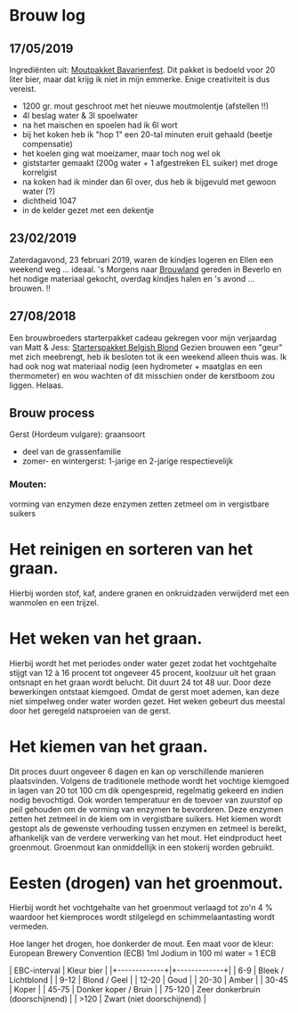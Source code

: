 # Brouw log

## 17/05/2019
Ingrediënten uit: [Moutpakket Bavarienfest](https://www.brouwland.com/nl/onze-producten/brouwpakketten/brewferm-moutpakketten/d/moutpakket-brewferm-bavarienfest-vr-20-ltr). Dit pakket is bedoeld voor 20 liter bier, maar dat krijg ik niet in mijn emmerke. Enige creativiteit is dus vereist.

- 1200 gr. mout geschroot met het nieuwe moutmolentje (afstellen !!)
- 4l beslag water & 3l spoelwater
- na het maischen en spoelen had ik 6l wort
- bij het koken heb ik "hop 1" een 20-tal minuten eruit gehaald (beetje compensatie)
- het koelen ging wat moeizamer, maar toch nog wel ok
- giststarter gemaakt (200g water + 1 afgestreken EL suiker) met droge korrelgist
- na koken had ik minder dan 6l over, dus heb ik bijgevuld met gewoon water (?)
- dichtheid 1047
- in de kelder gezet met een dekentje


## 23/02/2019
Zaterdagavond, 23 februari 2019, waren de kindjes logeren en Ellen een weekend weg ... ideaal. 's Morgens naar [Brouwland](https://www.brouwland.com/nl) gereden in Beverlo en het nodige materiaal gekocht, overdag kindjes halen en 's avond ... brouwen. !!

## 27/08/2018
Een brouwbroeders starterpakket cadeau gekregen voor mijn verjaardag van Matt & Jess: [Starterspakket Belgish Blond](https://www.brouwbroeders.nl/products/starterspakket-belgisch-blond)
Gezien brouwen een "geur" met zich meebrengt, heb ik besloten tot ik een weekend alleen thuis was. Ik had ook nog wat materiaal nodig (een hydrometer + maatglas en een thermometer) en wou wachten of dit misschien onder de kerstboom zou liggen. Helaas.

## Brouw process

Gerst (Hordeum vulgare): graansoort
*  deel van de grassenfamilie
*  zomer- en wintergerst: 1-jarige en 2-jarige respectievelijk

### Mouten:
vorming van enzymen
deze enzymen zetten zetmeel om in vergistbare suikers

#  Het reinigen en sorteren van het graan. 
Hierbij worden stof, kaf, andere granen en onkruidzaden verwijderd met een wanmolen en een trijzel.
#  Het weken van het graan. 
Hierbij wordt het met periodes onder water gezet zodat het vochtgehalte stijgt van 12 à 16 procent tot ongeveer 45 procent, koolzuur uit het graan ontsnapt en het graan wordt belucht. Dit duurt 24 tot 48 uur. Door deze bewerkingen ontstaat kiemgoed. Omdat de gerst moet ademen, kan deze niet simpelweg onder water worden gezet. Het weken gebeurt dus meestal door het geregeld natsproeien van de gerst.
# Het kiemen van het graan. 
Dit proces duurt ongeveer 6 dagen en kan op verschillende manieren plaatsvinden. Volgens de traditionele methode wordt het vochtige kiemgoed in lagen van 20 tot 100 cm dik opengespreid, regelmatig gekeerd en indien nodig bevochtigd. Ook worden temperatuur en de toevoer van zuurstof op peil gehouden om de vorming van enzymen te bevorderen. Deze enzymen zetten het zetmeel in de kiem om in vergistbare suikers. Het kiemen wordt gestopt als de gewenste verhouding tussen enzymen en zetmeel is bereikt, afhankelijk van de verdere verwerking van het mout. Het eindproduct heet groenmout. Groenmout kan onmiddellijk in een stokerij worden gebruikt.
# Eesten (drogen) van het groenmout. 
Hierbij wordt het vochtgehalte van het groenmout verlaagd tot zo'n 4 % waardoor het kiemproces wordt stilgelegd en schimmelaantasting wordt vermeden.

Hoe langer het drogen, hoe donkerder de mout.
Een maat voor de kleur: European Brewery Convention (ECB)
1ml Jodium in 100 ml water = 1 ECB 

| EBC-interval | Kleur bier |
|+-------------+|+-------------+|
| 6-9 | Bleek / Lichtblond |
| 9-12  | Blond / Geel |
| 12-20 | Goud |
| 20-30 | Amber |
| 30-45 | Koper |
| 45-75 | Donker koper / Bruin |
| 75-120  | Zeer donkerbruin (doorschijnend) |
|  >120  | Zwart (niet doorschijnend) |